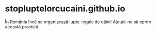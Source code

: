 # stopluptelorcucaini.github.io
În România încă se organizează lupte ilegale de câini! 
Ajutați-ne să oprim această practică.